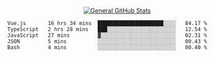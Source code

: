<p align="center">
  <a href="https://github.com/AndyDevv">
    <img src="https://github-readme-stats.vercel.app/api?username=AndyDevv&custom_title=General%20GitHub%20Stats&theme=aura_dark" alt="General GitHub Stats">
  </a>
</p>

<!--START_SECTION:waka-->
```text
Vue.js       16 hrs 34 mins  █████████████████████░░░░   84.17 % 
TypeScript   2 hrs 28 mins   ███░░░░░░░░░░░░░░░░░░░░░░   12.54 % 
JavaScript   27 mins         ▓░░░░░░░░░░░░░░░░░░░░░░░░   02.31 % 
JSON         5 mins          ░░░░░░░░░░░░░░░░░░░░░░░░░   00.43 % 
Bash         4 mins          ░░░░░░░░░░░░░░░░░░░░░░░░░   00.40 % 
```
<!--END_SECTION:waka-->
